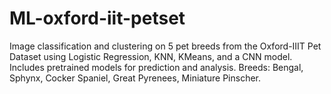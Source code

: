 # ML-oxford-iit-petset
Image classification and clustering on 5 pet breeds from the Oxford-IIIT Pet Dataset using Logistic Regression, KNN, KMeans, and a CNN model. Includes pretrained models for prediction and analysis. Breeds: Bengal, Sphynx, Cocker Spaniel, Great Pyrenees, Miniature Pinscher.
